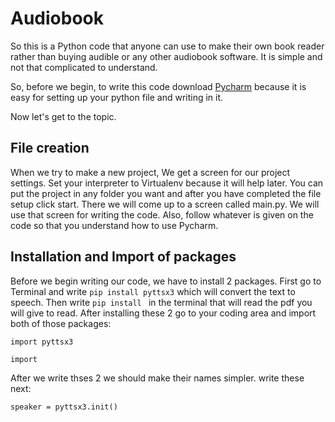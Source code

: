 # Audiobook

So this is a Python code that anyone can use to make their own book reader rather than buying audible or any other audiobook software. It is simple and not that complicated to understand.

So, before we begin, to write this code download [Pycharm](https://www.jetbrains.com/pycharm/) because it is easy for setting up your python file and writing in it.

Now let's get to the topic.

## File creation

When we try to make a new project, We get a screen for our project settings. Set your interpreter to Virtualenv because it will help later. You can put the project in any folder you want and after you have completed the file setup click start. There we will come up to a screen called main.py. We will use that screen for writing the code. Also, follow whatever is given on the code so that you understand how to use Pycharm.

## Installation and Import of packages

Before we begin writing our code, we have to install 2 packages. First go to Terminal and write `pip install pyttsx3` which will convert the text to speech. Then write `pip install ` in the terminal that will read the pdf you will give to read. After installing these 2 go to your coding area and import both of those packages:

`import pyttsx3`

`import `

After we write thses 2 we should make their names simpler. write these next:

`speaker = pyttsx3.init()`
